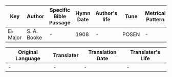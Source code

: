 Key | Author   | Specific Bible Passage     |Hymn Date |Author's life |Tune |Metrical Pattern   |Composer/Source
-- | --------- | ---------------------------|----------|--------------|-----|-------------------|-------------  
E♭ Major |S. A. Booke |- |1908 |- |POSEN |- |G. C. Strattner

Original Language | Translater | Translation Date   | Translater's Life  
----------------- | --------- | --------------------|-------------     
\- |- |- |-
